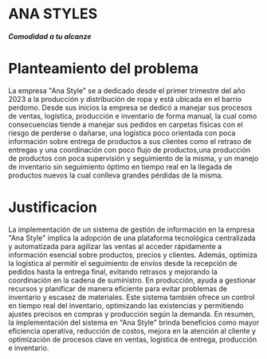 <html>
    <body>
        <div class="titulo">
            <h1>ANA STYLES</h1>
            <h5>Comodidad a tu alcanze</h5>
        </div>
        <div class="container">
            <div class="planteamient">
                <h1>Planteamiento del problema</h1>
                <p>
                    La empresa "Ana Style" se a dedicado desde el primer trimestre del año 2023 a la producción y distribución de ropa y está ubicada en el barrio perdomo.
                 Desde sus inicios la empresa se dedicó a manejar sus procesos de ventas, logística, producción e inventario de forma manual, la cual como consecuencias tiende a                       manejar sus pedidos en carpetas físicas con el riesgo de perderse o dañarse, una logística poco orientada con poca información sobre entrega de productos a sus                        clientes como el retraso de entregas y una coordinación con poco flujo de productos,una producción de productos con poca supervisión y seguimiento de la misma,                     y un manejo de inventario sin seguimiento óptimo en tiempo real en la llegada de productos nuevos la cual conlleva grandes pérdidas de la misma.
                </p>
            </div>
            <div class="justification">
                <h1>Justificacion</h1>
                <p>
                    La implementación de un sistema de gestión de información en la empresa "Ana Style" implica la adopción de una plataforma tecnológica centralizada y automatizada para agilizar las ventas al acceder rápidamente a información esencial sobre productos, precios y clientes. Además, optimiza la logística al permitir el seguimiento de envíos desde la recepción de pedidos hasta la entrega final, evitando retrasos y mejorando la coordinación en la cadena de suministro. En producción, ayuda a gestionar recursos y planificar de manera eficiente para evitar problemas de inventario y escasez de materiales. Este sistema también ofrece un control en tiempo real del inventario, optimizando las existencias y permitiendo ajustes precisos en compras y producción según la demanda.
 En resumen, la implementación del sistema en "Ana Style" brinda beneficios como mayor eficiencia operativa, reducción de costos, mejora en la atención al cliente y optimización de procesos clave en ventas, logística de entrega, producción e inventario.
                </p>
            </div>
        </div>
    </body>
</html>
